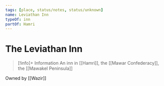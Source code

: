 ```yaml
---
tags: [place, status/notes, status/unknown]
name: Leviathan Inn
typeOf: inn
partOf: Hamri
---
```

# The Leviathan Inn
>[!info]+ Information
> An  inn in [[Hamri]], the [[Mawar Confederacy]], the [[Mawakel Peninsula]]

Owned by [[Wazir]]